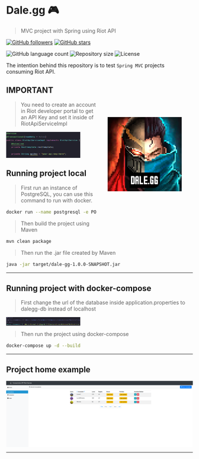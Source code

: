 # Dale.gg 🎮

> MVC project with Spring using Riot API

[![GitHub followers](https://img.shields.io/github/followers/jlenon7.svg?style=social&label=Follow&maxAge=2592000)](https://github.com/jlenon7?tab=followers)
[![GitHub stars](https://img.shields.io/github/stars/jlenon7/dalegg-spring.svg?style=social&label=Star&maxAge=2592000)](https://github.com/secjs/base/stargazers/)

<p>
  <img alt="GitHub language count" src="https://img.shields.io/github/languages/count/secjs/base?style=for-the-badge&logo=appveyor">

  <img alt="Repository size" src="https://img.shields.io/github/repo-size/secjs/base?style=for-the-badge&logo=appveyor">

  <img alt="License" src="https://img.shields.io/badge/license-MIT-brightgreen?style=for-the-badge&logo=appveyor">
</p>

The intention behind this repository is to test `Spring MVC` projects consuming Riot API.

<img src=".github/images/dalegg.png" width="200px" align="right" hspace="30px" vspace="100px">

## IMPORTANT

> You need to create an account in Riot developer portal to get an API Key and set it inside of RiotApiServiceImpl

<img src=".github/images/api-key.png" width="200px" align="center">

## Running project local

> First run an instance of PostgreSQL, you can use this command to run with docker.

```bash
docker run --name postgresql -e POSTGRES_PASSWORD=root -p 5433:5432 -d postgres
```

> Then build the project using Maven

```bash
mvn clean package
```

> Then run the .jar file created by Maven

```bash
java -jar target/dale-gg-1.0.0-SNAPSHOT.jar
```

---

## Running project with docker-compose

> First change the url of the database inside application.properties to dalegg-db instead of localhost

<img src=".github/images/app-properties.png" width="200px" align="center">

> Then run the project using docker-compose

```bash
docker-compose up -d --build
```

---

## Project home example

<img src=".github/images/project.png" width="1000px" align="center">

---
